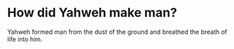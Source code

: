 # How did Yahweh make man?

Yahweh formed man from the dust of the ground and breathed the breath of life into him.
